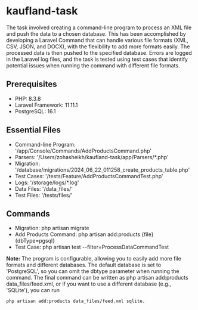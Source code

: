 # kaufland-task
The task involved creating a command-line program to process an XML file and push the data to a chosen database. This has been accomplished by developing a Laravel Command that can handle various file formats (XML, CSV, JSON, and DOCX), with the flexibility to add more formats easily. The processed data is then pushed to the specified database. Errors are logged in the Laravel log files, and the task is tested using test cases that identify potential issues when running the command with different file formats.

## Prerequisites
- PHP: 8.3.8
- Laravel Framework: 11.11.1
- PostgreSQL: 16.1

## Essential Files
- Command-line Program: '/app/Console/Commands/AddProductsCommand.php'
- Parsers: '/Users/zohasheikh/kaufland-task/app/Parsers/*.php'
- Migration: '/database/migrations/2024_06_22_011258_create_products_table.php'
- Test Cases: '/tests/Feature/AddProductsCommandTest.php'
- Logs: '/storage/logs/*.log'
- Data Files: '/data_files/'
- Test Files: '/tests/files/'

## Commands
- Migration: php artisan migrate
- Add Products Command: php artisan add:products {file} {dbType=pgsql}
- Test Case: php artisan test --filter=ProcessDataCommandTest

**Note:** The program is configurable, allowing you to easily add more file formats and different databases. The default database is set to 'PostgreSQL', so you can omit the dbtype parameter when running the command. The final command can be written as php artisan add:products data_files/feed.xml, or if you want to use a different database (e.g., 'SQLite'), you can run 
```sh
php artisan add:products data_files/feed.xml sqlite.
